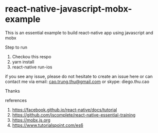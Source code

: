 # react-native-javascript-mobx-example
This is an essential example to build react-native app using javascript and mobx

Step to run
1. Checkou this respo
2. yarn install
3. react-native run-ios

if you see any issue, please do not hesitate to create an issue here or can contact me via email: cao.trung.thu@gmail.com or skype: diego.thu.cao

Thanks

references
1. https://facebook.github.io/react-native/docs/tutorial
2. https://github.com/jscomplete/react-native-essential-training
3. https://mobx.js.org
4. https://www.tutorialspoint.com/es6

